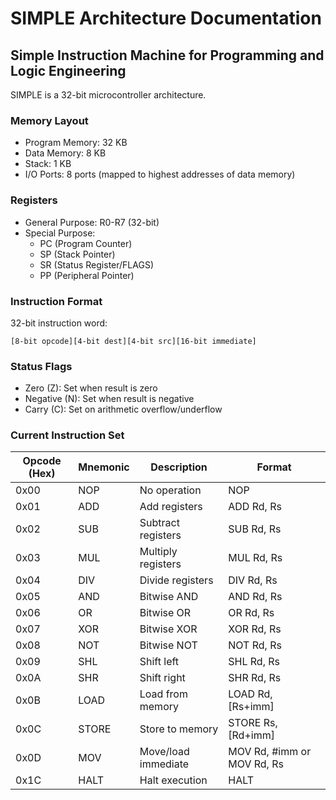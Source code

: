 # SIMPLE Architecture Documentation
## Simple Instruction Machine for Programming and Logic Engineering

SIMPLE is a 32-bit microcontroller architecture.

### Memory Layout
- Program Memory: 32 KB
- Data Memory: 8 KB
- Stack: 1 KB
- I/O Ports: 8 ports (mapped to highest addresses of data memory)

### Registers
- General Purpose: R0-R7 (32-bit)
- Special Purpose:
  - PC (Program Counter)
  - SP (Stack Pointer)
  - SR (Status Register/FLAGS)
  - PP (Peripheral Pointer)

### Instruction Format
32-bit instruction word:
```
[8-bit opcode][4-bit dest][4-bit src][16-bit immediate]
```

### Status Flags
- Zero (Z): Set when result is zero
- Negative (N): Set when result is negative
- Carry (C): Set on arithmetic overflow/underflow

### Current Instruction Set

| Opcode (Hex) | Mnemonic | Description | Format |
|--------------|----------|-------------|---------|
| 0x00 | NOP | No operation | NOP |
| 0x01 | ADD | Add registers | ADD Rd, Rs |
| 0x02 | SUB | Subtract registers | SUB Rd, Rs |
| 0x03 | MUL | Multiply registers | MUL Rd, Rs |
| 0x04 | DIV | Divide registers | DIV Rd, Rs |
| 0x05 | AND | Bitwise AND | AND Rd, Rs |
| 0x06 | OR | Bitwise OR | OR Rd, Rs |
| 0x07 | XOR | Bitwise XOR | XOR Rd, Rs |
| 0x08 | NOT | Bitwise NOT | NOT Rd, Rs |
| 0x09 | SHL | Shift left | SHL Rd, Rs |
| 0x0A | SHR | Shift right | SHR Rd, Rs |
| 0x0B | LOAD | Load from memory | LOAD Rd, [Rs+imm] |
| 0x0C | STORE | Store to memory | STORE Rs, [Rd+imm] |
| 0x0D | MOV | Move/load immediate | MOV Rd, #imm or MOV Rd, Rs |
| 0x1C | HALT | Halt execution | HALT |
